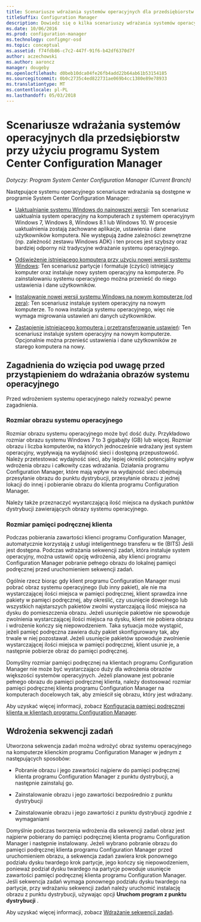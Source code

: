 ```yaml
---
title: Scenariusze wdrażania systemów operacyjnych dla przedsiębiorstw
titleSuffix: Configuration Manager
description: Dowiedz się o kilka scenariuszy wdrażania systemów operacyjnych dla przedsiębiorstw o programie System Center Configuration Manager.
ms.date: 10/06/2016
ms.prod: configuration-manager
ms.technology: configmgr-osd
ms.topic: conceptual
ms.assetid: f74fdb86-c7c2-447f-91f6-b42df6370d7f
author: aczechowski
ms.author: aaroncz
manager: dougeby
ms.openlocfilehash: d0beb10dca04fe26fb4add22b64ab61b53154185
ms.sourcegitcommit: 0b0c2735c4ed822731ae069b4cc1380e89e78933
ms.translationtype: MT
ms.contentlocale: pl-PL
ms.lasthandoff: 05/03/2018
---
```

# <a name="scenarios-to-deploy-enterprise-operating-systems-with-system-center-configuration-manager"></a>Scenariusze wdrażania systemów operacyjnych dla przedsiębiorstw przy użyciu programu System Center Configuration Manager

*Dotyczy: Program System Center Configuration Manager (Current Branch)*

Następujące systemu operacyjnego scenariusze wdrażania są dostępne w programie System Center Configuration Manager:  

-   [Uaktualnianie systemu Windows do najnowszej wersji](upgrade-windows-to-the-latest-version.md): Ten scenariusz uaktualnia system operacyjny na komputerach z systemem operacyjnym Windows 7, Windows 8, Windows 8.1 lub Windows 10. W procesie uaktualnienia zostają zachowane aplikacje, ustawienia i dane użytkowników komputera. Nie występują żadne zależności zewnętrzne (np. zależność zestawu Windows ADK) i ten proces jest szybszy oraz bardziej odporny niż tradycyjne wdrażanie systemu operacyjnego.  

-   [Odświeżenie istniejącego komputera przy użyciu nowej wersji systemu Windows](refresh-an-existing-computer-with-a-new-version-of-windows.md): Ten scenariusz partycje i formatuje (czyści) istniejący komputer oraz instaluje nowy system operacyjny na komputerze. Po zainstalowaniu systemu operacyjnego można przenieść do niego ustawienia i dane użytkowników.  

-   [Instalowanie nowej wersji systemu Windows na nowym komputerze (od zera)](install-new-windows-version-new-computer-bare-metal.md): Ten scenariusz instaluje system operacyjny na nowym komputerze. To nowa instalacja systemu operacyjnego, więc nie wymaga migrowania ustawień ani danych użytkowników.  

-   [Zastąpienie istniejącego komputera i przetransferowanie ustawień](replace-an-existing-computer-and-transfer-settings.md): Ten scenariusz instaluje system operacyjny na nowym komputerze. Opcjonalnie można przenieść ustawienia i dane użytkowników ze starego komputera na nowy.  

## <a name="things-to-consider-before-you-deploy-operating-system-images"></a>Zagadnienia do wzięcia pod uwagę przed przystąpieniem do wdrażania obrazów systemu operacyjnego  
 Przed wdrożeniem systemu operacyjnego należy rozważyć pewne zagadnienia.  

### <a name="operating-system-image-size"></a>Rozmiar obrazu systemu operacyjnego  
 Rozmiar obrazu systemu operacyjnego może być dość duży. Przykładowo rozmiar obrazu systemu Windows 7 to 3 gigabajty (GB) lub więcej. Rozmiar obrazu i liczba komputerów, na których jednocześnie wdrażany jest system operacyjny, wypływają na wydajność sieci i dostępną przepustowość. Należy przetestować wydajność sieci, aby lepiej określić potencjalny wpływ wdrożenia obrazu i całkowity czas wdrażania. Działania programu Configuration Manager, które mają wpływ na wydajność sieci obejmują przesyłanie obrazu do punktu dystrybucji, przesyłanie obrazu z jednej lokacji do innej i pobieranie obrazu do klienta programu Configuration Manager.  

 Należy także przeznaczyć wystarczającą ilość miejsca na dyskach punktów dystrybucji zawierających obrazy systemu operacyjnego.  

### <a name="client-cache-size"></a>Rozmiar pamięci podręcznej klienta  
 Podczas pobierania zawartości klienci programu Configuration Manager, automatycznie korzystają z usługi inteligentnego transferu w tle (BITS) Jeśli jest dostępna. Podczas wdrażania sekwencji zadań, która instaluje system operacyjny, można ustawić opcję wdrożenia, aby klienci programu Configuration Manager pobranie pełnego obrazu do lokalnej pamięci podręcznej przed uruchomieniem sekwencji zadań.  

 Ogólnie rzecz biorąc gdy klient programu Configuration Manager musi pobrać obraz systemu operacyjnego (lub inny pakiet), ale nie ma wystarczającej ilości miejsca w pamięci podręcznej, klient sprawdza inne pakiety w pamięci podręcznej, aby określić, czy usunięcie dowolnego lub wszystkich najstarszych pakietów zwolni wystarczającą ilość miejsca na dysku do pomieszczenia obrazu. Jeżeli usunięcie pakietów nie spowoduje zwolnienia wystarczającej ilości miejsca na dysku, klient nie pobiera obrazu i wdrożenie kończy się niepowodzeniem. Taka sytuacja może wystąpić, jeżeli pamięć podręczna zawiera duży pakiet skonfigurowany tak, aby trwale w niej pozostawał. Jeżeli usunięcie pakietów spowoduje zwolnienie wystarczającej ilości miejsca w pamięci podręcznej, klient usunie je, a następnie pobierze obraz do pamięci podręcznej.  

 Domyślny rozmiar pamięci podręcznej na klientach programu Configuration Manager nie może być wystarczająco duży dla wdrożenia obrazów większości systemów operacyjnych. Jeżeli planowane jest pobranie pełnego obrazu do pamięci podręcznej klienta, należy dostosować rozmiar pamięci podręcznej klienta programu Configuration Manager na komputerach docelowych tak, aby zmieścił się obrazu, który jest wdrażany.  

 Aby uzyskać więcej informacji, zobacz [Konfiguracja pamięci podręcznej klienta w klientach programu Configuration Manager](../../core/clients/manage/manage-clients.md#BKMK_ClientCache).  

## <a name="task-sequence-deployments"></a>Wdrożenia sekwencji zadań  
 Utworzona sekwencja zadań można wdrożyć obraz systemu operacyjnego na komputerze klienckim programu Configuration Manager w jednym z następujących sposobów:  

-   Pobranie obrazu i jego zawartości najpierw do pamięci podręcznej klienta programu Configuration Manager z punktu dystrybucji, a następnie zainstaluj go.  

-   Zainstalowanie obrazu i jego zawartości bezpośrednio z punktu dystrybucji  

-   Zainstalowanie obrazu i jego zawartości z punktu dystrybucji zgodnie z wymaganiami  

 Domyślnie podczas tworzenia wdrożenia dla sekwencji zadań obraz jest najpierw pobierany do pamięci podręcznej klienta programu Configuration Manager i następnie instalowany. Jeżeli wybrano pobranie obrazu do pamięci podręcznej klienta programu Configuration Manager przed uruchomieniem obrazu, a sekwencja zadań zawiera krok ponownego podziału dysku twardego krok partycje, jego kończy się niepowodzeniem, ponieważ podział dysku twardego na partycje powoduje usunięcie zawartości pamięci podręcznej klienta programu Configuration Manager. Jeśli sekwencja zadań wymaga ponownego podziału dysku twardego na partycje, przy wdrażaniu sekwencji zadań należy uruchomić instalację obrazu z punktu dystrybucji, używając opcji **Uruchom program z punktu dystrybucji**  .  

 Aby uzyskać więcej informacji, zobacz [Wdrażanie sekwencji zadań](manage-task-sequences-to-automate-tasks.md#BKMK_DeployTS).  
